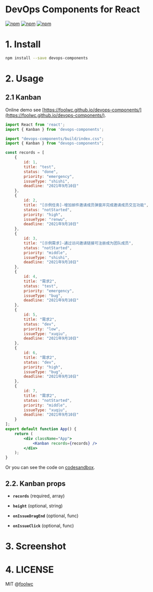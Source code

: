 # DevOps Components for React

[![npm](https://img.shields.io/npm/v/devops-components.svg)](https://www.npmjs.com/package/devops-components)
[![npm](https://img.shields.io/npm/dt/devops-components.svg)](https://www.npmjs.com/package/devops-components)
[![npm](https://img.shields.io/npm/l/devops-components.svg)](https://www.npmjs.com/package/devops-components)
# 1. Install

```sh
npm install --save devops-components
```
# 2. Usage

## 2.1 Kanban

Online demo see [https://foolwc.github.io/devops-components/](https://foolwc.github.io/devops-components/).

```jsx
import React from 'react';
import { Kanban } from 'devops-components';

import "devops-components/build/index.css";
import { Kanban } from "devops-components";

const records = [
    {
        id: 1,
        title: "test",
        status: "done",
        priority: "emergency",
        issueType: "shishi",
        deadline: "2021年9月10日"
    },
    {
        id: 2,
        title: "[示例任务]-增加邮件邀请成员弹窗并完成邀请成员交互功能",
        status: "notStarted",
        priority: "high",
        issueType: "renwu",
        deadline: "2021年9月10日"
    },
    {
        id: 3,
        title: "[示例需求]-通过访问邀请链接可注册成为团队成员",
        status: "notStarted",
        priority: "middle",
        issueType: "shishi",
        deadline: "2021年9月10日"
    },
    {
        id: 4,
        title: "需求2",
        status: "test",
        priority: "emergency",
        issueType: "bug",
        deadline: "2021年9月10日"
    },
    {
        id: 5,
        title: "需求2",
        status: "dev",
        priority: "low",
        issueType: "xuqiu",
        deadline: "2021年9月10日"
    },
    {
        id: 6,
        title: "需求2",
        status: "dev",
        priority: "high",
        issueType: "bug",
        deadline: "2021年9月10日"
    },
    {
        id: 7,
        title: "需求2",
        status: "notStarted",
        priority: "middle",
        issueType: "xuqiu",
        deadline: "2021年9月10日"
    }
];
export default function App() {
    return (
        <div className="App">
            <Kanban records={records} />
        </div>
    );
}
```

Or you can see the code on  [codesandbox](https://codesandbox.io/s/kanban-wob5z?file=/src/App.js:23-1244).

## 2.2. Kanban props
- **`records`** (required, array)

- **`height`** (optional, string)

- **`onIssueDragEnd`** (optional, func)

- **`onIssueClick`** (optional, func)

# 3. Screenshot

# 4. LICENSE

MIT @[foolwc](https://github.com/foolwc)